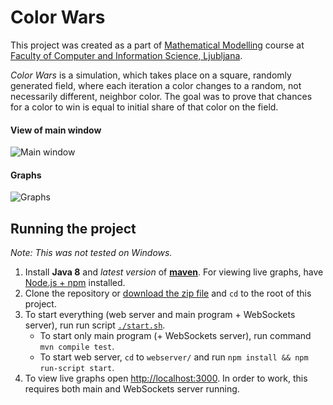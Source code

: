 # Color Wars

This project was created as a part of [Mathematical Modelling](https://ucilnica.fri.uni-lj.si/course/view.php?id=25&lang=en) course at [Faculty of Computer and Information Science, Ljubljana](http://www.fri.uni-lj.si/en/).

*Color Wars* is a simulation, which takes place on a square, randomly generated field, where each iteration a color changes to a random, not necessarily different, neighbor color. The goal was to prove that chances for a color to win is equal to initial share of that color on the field.

#### View of main window

![Main window](http://i.imgur.com/cfNjaFg.png)

#### Graphs

![Graphs](http://i.imgur.com/VUCLVHU.png)

## Running the project

*Note: This was not tested on Windows.*

1. Install **Java 8** and *latest version* of **[maven](https://maven.apache.org/)**. For viewing live graphs, have [Node.js + npm](https://nodejs.org/) installed.
2. Clone the repository or [download the zip file](https://github.com/markogresak/MM-color-wars/archive/master.zip) and `cd` to the root of this project.
3. To start everything (web server and main program + WebSockets server), run run script [`./start.sh`](./start.sh).
    - To start only main program (+ WebSockets server), run command `mvn compile test`.
    - To start web server, `cd` to `webserver/` and run `npm install && npm run-script start`.
4. To view live graphs open [http://localhost:3000](http://localhost:3000). In order to work, this requires both main and WebSockets server running.
